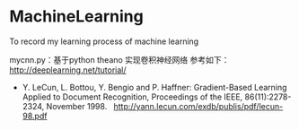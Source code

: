 # MachineLearning
To record my learning process of machine learning

mycnn.py：基于python theano 实现卷积神经网络
参考如下：
http://deeplearning.net/tutorial/
- Y. LeCun, L. Bottou, Y. Bengio and P. Haffner:
   Gradient-Based Learning Applied to Document
   Recognition, Proceedings of the IEEE, 86(11):2278-2324, November 1998.
   http://yann.lecun.com/exdb/publis/pdf/lecun-98.pdf
